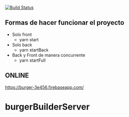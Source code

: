 [![Build Status](https://gretaliavts.visualstudio.com/Formacion-BurguerBuilder/_apis/build/status/Formacion-BurguerBuilder?branchName=master)](https://gretaliavts.visualstudio.com/Formacion-BurguerBuilder/_build/latest?definitionId=3&branchName=master)

## Formas de hacer funcionar el proyecto

- Solo front
  - yarn start
- Solo back
  - yarn startBack
- Back y Front de manera concurrente
  - yarn startFull

## ONLINE

https://burger-3e456.firebaseapp.com/
# burgerBuilderServer
